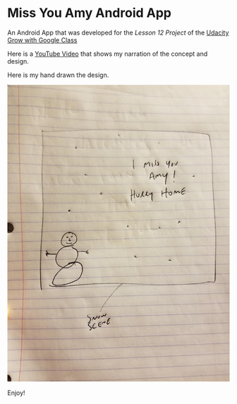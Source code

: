 # Miss You Amy Android App

An Android App that was developed for the *Lesson 12 Project* of the [Udacity Grow with Google Class](https://classroom.udacity.com/courses/ud834-gwg)

Here is a [YouTube Video](https://www.youtube.com/watch?v=Ap8QBv1a88E) that shows my narration of the concept and design.

Here is my hand drawn the design. 

![design drawing](https://raw.githubusercontent.com/psphilli/miss-you-amy/master/designDrawing.jpg)

Enjoy!
